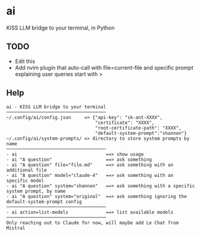 # ai
KISS LLM bridge to your terminal, in Python

## TODO
- Edit this
- Add nvim plugin that auto-call with file=current-file and specific prompt explaining user queries start with >

## Help
```
ai - KISS LLM bridge to your terminal
─────────────────────────────────────
~/.config/ai/config.json     => {"api-key": "sk-ant-XXXX",
                                 "certificate": "XXXX",
                                 "root-certificate-path": "XXXX",
                                 "default-system-prompt":"shannon"}
~/.config/ai/system-prompts/ => directory to store system prompts by name
─────────────────────────────────────
- ai                                 ==> show usage
- ai "A question"                    ==> ask something
- ai "A question" file="file.md"     ==> ask something with an additional file
- ai "A question" model="claude-4"   ==> ask something with an specific model
- ai "A question" system="shannon"   ==> ask something with a specific system prompt, by name
- ai "A question" system="original"  ==> ask something ignoring the default-system-prompt config
─────────────────────────────────────
- ai action=list-models              ==> list available models
─────────────────────────────────────
Only reaching out to Claude for now, will maybe add Le Chat from Mistral
```
